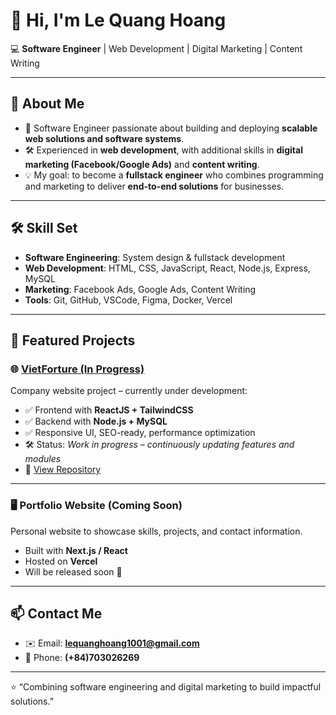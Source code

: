 # 👋 Hi, I'm Le Quang Hoang  

💻 **Software Engineer** | Web Development | Digital Marketing | Content Writing  

---

## 🚀 About Me  
- 🎯 Software Engineer passionate about building and deploying **scalable web solutions and software systems**.  
- 🛠️ Experienced in **web development**, with additional skills in **digital marketing (Facebook/Google Ads)** and **content writing**.  
- 💡 My goal: to become a **fullstack engineer** who combines programming and marketing to deliver **end-to-end solutions** for businesses.  

---

## 🛠️ Skill Set  
- **Software Engineering**: System design & fullstack development  
- **Web Development**: HTML, CSS, JavaScript, React, Node.js, Express, MySQL  
- **Marketing**: Facebook Ads, Google Ads, Content Writing  
- **Tools**: Git, GitHub, VSCode, Figma, Docker, Vercel  

---

## 📌 Featured Projects  

### 🌐 [VietForture (In Progress)](https://github.com/lqhoang01/VietForture)  
Company website project – currently under development:  
- ✅ Frontend with **ReactJS + TailwindCSS**  
- ✅ Backend with **Node.js + MySQL**  
- ✅ Responsive UI, SEO-ready, performance optimization  
- 🛠️ Status: *Work in progress – continuously updating features and modules*  
- 🔗 [View Repository](https://github.com/lqhoang01/VietForture)  

---

### 🖥️ Portfolio Website (Coming Soon)  
Personal website to showcase skills, projects, and contact information.  
- Built with **Next.js / React**  
- Hosted on **Vercel**  
- Will be released soon 🚀  

---

## 📫 Contact Me  
- ✉️ Email: **lequanghoang1001@gmail.com**  
- 📱 Phone: **(+84)703026269**  

---

⭐️ “Combining software engineering and digital marketing to build impactful solutions.”  
